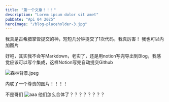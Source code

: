 ```yaml
---
title: "第一个文章！！！"
description: "Lorem ipsum dolor sit amet"
pubDate: "Api 04 2025"
heroImage: "/blog-placeholder-3.jpg"
---
```


我真是古希腊掌管提交的神，短短几分钟提交了1次代码，我真厉害！
我也可以内加图片


好吧，其实我不会写Markdown，老实了，还是用notion写完导出到Blog，我感觉应该可以写个集成，这样Notion写完自动提交Github

![森林背景.jpeg](blogphoto/first-post/森林背景.jpeg)

内联了一个尊贵的图片！！！！

不是哥们
![aaa](/blogphoto/first-post/image.png)
他们怎么合体了？？？？？？？？
